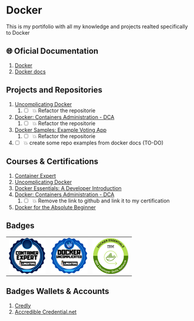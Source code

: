 # Docker #
This is my portifolio with all my knowledge and projects realted specifically to Docker

## 🌐 Oficial Documentation ##
1. [Docker](https://www.docker.com/)
2. [Docker docs](https://docs.docker.com/)

## Projects and Repositories ##

1.  [Uncomplicating Docker](https://github.com/PedroDevOps/DescomplicandoKubernetes)
    1.  * [ ] 💥 Refactor the repositorie
2.  [Docker: Containers Administration - DCA](https://github.com/PedroDevOps/540)
    1.  * [ ] 💥 Refactor the repositorie
3.  [Docker Samples: Example Voting App](https://github.com/dockersamples/example-voting-app)
    1.  * [ ] 💥 Refactor the repositorie
4.  * [ ] 💥 create some repo examples from docker docs (TO-DO)

## Courses & Certifications ##

1. [Container Expert](https://www.credential.net/234b6777-98f2-47b5-968b-9b0e550cccbc#gs.sh7nnf)
1. [Uncomplicating Docker](https://www.credential.net/4298a505-33d8-4c16-adda-ad33a4afad05#gs.sh827m)
2. [Docker Essentials: A Developer Introduction](https://courses.cognitiveclass.ai/certificates/a0d12268b2b54a88abb43b23eed2a806)
3. [Docker: Containers Administration - DCA](https://github.com/4linux/540)
   1. * [ ] 💥 Remove the link to github and link it to my certification
4. [Docker for the Absolute Beginner](https://kodekloud.com/certificate-verification/7A51559BCD-7A4B5ED071-7A45C540A5/)


## Badges ##
<table width="100%" border="0">
  <tr>    
  <td><img src="images/container_expert_linux_tips_badge.png" width="100" height="100" align="left" /></td>
  <td><img src= "images/uncomplicating_docker_linux_tips_badge.png" width="100" height="100" align="left"  /></td>
  <td><img src="images/Docker_Essentials_IBM_ISDN.png" width="100" height="100" align="left" /></td>
  </tr>
</table>

## Badges Wallets & Accounts ##
1.  [Credly](https://www.credly.com/users/pedro-o-azevedo/badges)
2.  [Accredible Credential.net](https://sgq.io/nBjo4og)



